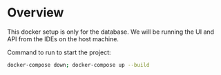# Overview

This docker setup is only for the database. We will be running the UI and API from the IDEs on the host machine. 

Command to run to start the project:
```bash
docker-compose down; docker-compose up --build
```